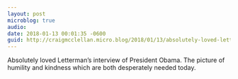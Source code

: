 ```yaml
---
layout: post
microblog: true
audio: 
date: 2018-01-13 00:01:35 -0600
guid: http://craigmcclellan.micro.blog/2018/01/13/absolutely-loved-lettermans.html
---
```

Absolutely loved Letterman’s interview of President Obama. The picture of humility and kindness which are both desperately needed today.
